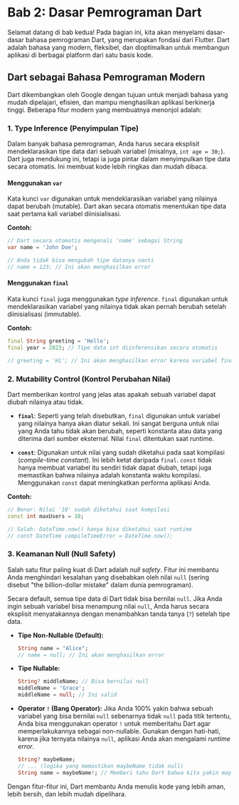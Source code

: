 # Bab 2: Dasar Pemrograman Dart

Selamat datang di bab kedua! Pada bagian ini, kita akan menyelami dasar-dasar bahasa pemrograman Dart, yang merupakan fondasi dari Flutter. Dart adalah bahasa yang modern, fleksibel, dan dioptimalkan untuk membangun aplikasi di berbagai platform dari satu basis kode.

## Dart sebagai Bahasa Pemrograman Modern

Dart dikembangkan oleh Google dengan tujuan untuk menjadi bahasa yang mudah dipelajari, efisien, dan mampu menghasilkan aplikasi berkinerja tinggi. Beberapa fitur modern yang membuatnya menonjol adalah:

### 1. Type Inference (Penyimpulan Tipe)

Dalam banyak bahasa pemrograman, Anda harus secara eksplisit mendeklarasikan tipe data dari sebuah variabel (misalnya, `int age = 30;`). Dart juga mendukung ini, tetapi ia juga pintar dalam menyimpulkan tipe data secara otomatis. Ini membuat kode lebih ringkas dan mudah dibaca.

#### Menggunakan `var`

Kata kunci `var` digunakan untuk mendeklarasikan variabel yang nilainya dapat berubah (mutable). Dart akan secara otomatis menentukan tipe data saat pertama kali variabel diinisialisasi.

**Contoh:**
```dart
// Dart secara otomatis mengenali 'name' sebagai String
var name = 'John Doe';

// Anda tidak bisa mengubah tipe datanya nanti
// name = 123; // Ini akan menghasilkan error
```

#### Menggunakan `final`

Kata kunci `final` juga menggunakan *type inference*. `final` digunakan untuk mendeklarasikan variabel yang nilainya tidak akan pernah berubah setelah diinisialisasi (immutable).

**Contoh:**
```dart
final String greeting = 'Hello';
final year = 2023; // Tipe data int diinferensikan secara otomatis

// greeting = 'Hi'; // Ini akan menghasilkan error karena variabel final tidak bisa diubah
```

### 2. Mutability Control (Kontrol Perubahan Nilai)

Dart memberikan kontrol yang jelas atas apakah sebuah variabel dapat diubah nilainya atau tidak.

- **`final`**: Seperti yang telah disebutkan, `final` digunakan untuk variabel yang nilainya hanya akan diatur sekali. Ini sangat berguna untuk nilai yang Anda tahu tidak akan berubah, seperti konstanta atau data yang diterima dari sumber eksternal. Nilai `final` ditentukan saat runtime.

- **`const`**: Digunakan untuk nilai yang sudah diketahui pada saat kompilasi (*compile-time constant*). Ini lebih ketat daripada `final`. `const` tidak hanya membuat variabel itu sendiri tidak dapat diubah, tetapi juga memastikan bahwa nilainya adalah konstanta waktu kompilasi. Menggunakan `const` dapat meningkatkan performa aplikasi Anda.

**Contoh:**
```dart
// Benar: Nilai '10' sudah diketahui saat kompilasi
const int maxUsers = 10;

// Salah: DateTime.now() hanya bisa diketahui saat runtime
// const DateTime compileTimeError = DateTime.now();
```

### 3. Keamanan Null (Null Safety)

Salah satu fitur paling kuat di Dart adalah *null safety*. Fitur ini membantu Anda menghindari kesalahan yang disebabkan oleh nilai `null` (sering disebut "the billion-dollar mistake" dalam dunia pemrograman).

Secara default, semua tipe data di Dart tidak bisa bernilai `null`. Jika Anda ingin sebuah variabel bisa menampung nilai `null`, Anda harus secara eksplisit menyatakannya dengan menambahkan tanda tanya (`?`) setelah tipe data.

- **Tipe Non-Nullable (Default):**
  ```dart
  String name = "Alice";
  // name = null; // Ini akan menghasilkan error
  ```

- **Tipe Nullable:**
  ```dart
  String? middleName; // Bisa bernilai null
  middleName = 'Grace';
  middleName = null; // Ini valid
  ```

- **Operator `!` (Bang Operator):**
  Jika Anda 100% yakin bahwa sebuah variabel yang bisa bernilai `null` sebenarnya tidak `null` pada titik tertentu, Anda bisa menggunakan operator `!` untuk memberitahu Dart agar memperlakukannya sebagai non-nullable. Gunakan dengan hati-hati, karena jika ternyata nilainya `null`, aplikasi Anda akan mengalami *runtime error*.

  ```dart
  String? maybeName;
  // ... (logika yang memastikan maybeName tidak null)
  String name = maybeName!; // Memberi tahu Dart bahwa kita yakin maybeName tidak null
  ```

Dengan fitur-fitur ini, Dart membantu Anda menulis kode yang lebih aman, lebih bersih, dan lebih mudah dipelihara.
